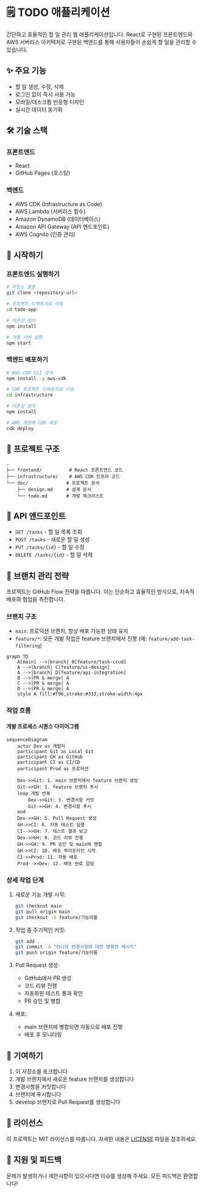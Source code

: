 # 🗒️ TODO 애플리케이션

간단하고 효율적인 할 일 관리 웹 애플리케이션입니다. React로 구현된 프론트엔드와 AWS 서버리스 아키텍처로 구현된 백엔드를 통해 사용자들이 손쉽게 할 일을 관리할 수 있습니다.

## ✨ 주요 기능

- 할 일 생성, 수정, 삭제
- 로그인 없이 즉시 사용 가능
- 모바일/데스크톱 반응형 디자인
- 실시간 데이터 동기화

## 🛠️ 기술 스택

### 프론트엔드
- React
- GitHub Pages (호스팅)

### 백엔드
- AWS CDK (Infrastructure as Code)
- AWS Lambda (서버리스 함수)
- Amazon DynamoDB (데이터베이스)
- Amazon API Gateway (API 엔드포인트)
- AWS Cognito (인증 관리)

## 🚀 시작하기

### 프론트엔드 실행하기

```bash
# 저장소 클론
git clone <repository-url>

# 프로젝트 디렉토리로 이동
cd todo-app

# 의존성 설치
npm install

# 개발 서버 실행
npm start
```

### 백엔드 배포하기

```bash
# AWS CDK CLI 설치
npm install -g aws-cdk

# CDK 프로젝트 디렉토리로 이동
cd infrastructure

# 의존성 설치
npm install

# AWS 계정에 CDK 배포
cdk deploy
```

## 📁 프로젝트 구조

```
.
├── frontend/          # React 프론트엔드 코드
├── infrastructure/    # AWS CDK 인프라 코드
└── doc/              # 프로젝트 문서
    ├── design.md     # 설계 문서
    └── todo.md       # 개발 체크리스트
```

## 🔗 API 엔드포인트

- `GET /tasks` - 할 일 목록 조회
- `POST /tasks` - 새로운 할 일 생성
- `PUT /tasks/{id}` - 할 일 수정
- `DELETE /tasks/{id}` - 할 일 삭제

## 🌳 브랜치 관리 전략

프로젝트는 GitHub Flow 전략을 따릅니다. 이는 단순하고 효율적인 방식으로, 지속적 배포와 협업을 촉진합니다.

### 브랜치 구조

- `main`: 프로덕션 브랜치, 항상 배포 가능한 상태 유지
- `feature/*`: 모든 개발 작업은 feature 브랜치에서 진행 (예: `feature/add-task-filtering`)

```mermaid
graph TD
    A[main] -->|branch| B[feature/task-crud]
    A -->|branch| C[feature/ui-design]
    A -->|branch| D[feature/api-integration]
    B -->|PR & merge| A
    C -->|PR & merge| A
    D -->|PR & merge| A
    style A fill:#f96,stroke:#333,stroke-width:4px
```

### 작업 흐름

#### 개발 프로세스 시퀀스 다이어그램

```mermaid
sequenceDiagram
    actor Dev as 개발자
    participant Git as Local Git
    participant GH as GitHub
    participant CI as CI/CD
    participant Prod as 프로덕션

    Dev->>Git: 1. main 브랜치에서 feature 브랜치 생성
    Git->>GH: 2. feature 브랜치 푸시
    loop 개발 반복
        Dev->>Git: 3. 변경사항 커밋
        Git->>GH: 4. 변경사항 푸시
    end
    Dev->>GH: 5. Pull Request 생성
    GH->>CI: 6. 자동 테스트 실행
    CI-->>GH: 7. 테스트 결과 보고
    Dev->>GH: 8. 코드 리뷰 진행
    GH->>GH: 9. PR 승인 및 main에 병합
    GH->>CI: 10. 배포 파이프라인 시작
    CI->>Prod: 11. 자동 배포
    Prod-->>Dev: 12. 배포 완료 알림
```

### 상세 작업 단계

1. 새로운 기능 개발 시작:
   ```bash
   git checkout main
   git pull origin main
   git checkout -b feature/기능이름
   ```

2. 작업 중 주기적인 커밋:
   ```bash
   git add .
   git commit -m "하나의 변경사항에 대한 명확한 메시지"
   git push origin feature/기능이름
   ```

3. Pull Request 생성:
   - GitHub에서 PR 생성
   - 코드 리뷰 진행
   - 자동화된 테스트 통과 확인
   - PR 승인 및 병합

4. 배포:
   - main 브랜치에 병합되면 자동으로 배포 진행
   - 배포 후 모니터링

## 👥 기여하기

1. 이 저장소를 포크합니다
2. 개발 브랜치에서 새로운 feature 브랜치를 생성합니다
3. 변경사항을 커밋합니다
4. 브랜치에 푸시합니다
5. develop 브랜치로 Pull Request를 생성합니다

## 📝 라이선스

이 프로젝트는 MIT 라이선스를 따릅니다. 자세한 내용은 [LICENSE](LICENSE) 파일을 참조하세요.

## 🤝 지원 및 피드백

문제가 발생하거나 제안사항이 있으시다면 이슈를 생성해 주세요. 모든 피드백은 환영합니다!
